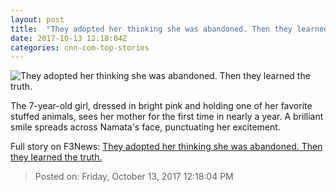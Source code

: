 ```yaml
---
layout: post
title:  "They adopted her thinking she was abandoned. Then they learned the truth."
date: 2017-10-13 12:18:04Z
categories: cnn-com-top-stories
---
```


![They adopted her thinking she was abandoned. Then they learned the truth.](http://i2.cdn.cnn.com/cnnnext/dam/assets/170714175348-mata-closeup-super-tease.jpg)

The 7-year-old girl, dressed in bright pink and holding one of her favorite stuffed animals, sees her mother for the first time in nearly a year. A brilliant smile spreads across Namata's face, punctuating her excitement.


Full story on F3News: [They adopted her thinking she was abandoned. Then they learned the truth.](http://www.f3nws.com/n/mMWSzH)

> Posted on: Friday, October 13, 2017 12:18:04 PM
